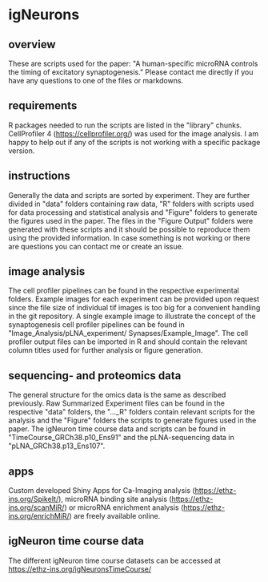 # igNeurons

## overview 
These are scripts used for the paper: "A human-specific microRNA controls the timing of excitatory synaptogenesis."
Please contact me directly if you have any questions to one of the files or markdowns.

## requirements
R packages needed to run the scripts are listed in the "library" chunks. CellProfiler 4 (https://cellprofiler.org/)
was used for the image analysis. I am happy to help out if any of the scripts is not working with a specific package
version. 

## instructions
Generally the data and scripts are sorted by experiment. They are further divided in "data" folders containing raw data,
"R" folders with scripts used for data processing and statistical analysis and "Figure" folders to generate the figures 
used in the paper. The files in the "Figure Output" folders were generated with these scripts and it should be possible to 
reproduce them using the provided information. In case something is not working or there are questions you can contact me 
or create an issue.

## image analysis
The cell profiler pipelines can be found in the respective experimental folders. Example images for each experiment can 
be provided upon request since the file size of individual tif images is too big for a convenient handling in the git repository. A single
example image to illustrate the concept of the synaptogenesis cell profiler pipelines can be found in "Image_Analysis/pLNA_experiment/
Synapses/Example_Image". The cell profiler output files can be imported in R and should contain the relevant column titles used for further 
analysis or figure generation. 

## sequencing- and proteomics data
The general structure for the omics data is the same as described previously. Raw Summarized Experiment files can be found in the respective "data" folders,
the "..._R" folders contain relevant scripts for the analysis and the "Figure" folders the scripts to generate figures used in the paper. The igNeuron time course
data and scripts can be found in "TimeCourse_GRCh38.p10_Ens91" and the pLNA-sequencing data in "pLNA_GRCh38.p13_Ens107".

## apps
Custom developed Shiny Apps for Ca-Imaging analysis (https://ethz-ins.org/SpikeIt/), microRNA binding site analysis (https://ethz-ins.org/scanMiR/)
or microRNA enrichment analysis (https://ethz-ins.org/enrichMiR/) are freely available online.

## igNeuron time course data
The different igNeuron time course datasets can be accessed at https://ethz-ins.org/igNeuronsTimeCourse/